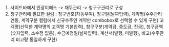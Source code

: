1) 사이드바에서 인광이에스 -> 재무관리 -> 청구구관리로 구성
2) 청구관리에 필요한 컬럼 : 청구번호(자동부여), 청구일(날짜입력), 계약명(수주관리 연동, 계약구분 컬럼에서 신규수주인 계약만 combobox로 선택할 수 있게 구현) 고객명(선택한 계약명의 고객명 기본입력), 청구구분(계약금, 중도금, 잔금), 청구금액(숫자입력, 소수점 없음), 수금예정일(날짜입력), 계산서(발행, 미발행), 비고(수주관리 비고랑 동일하게 구현)
